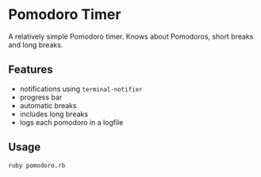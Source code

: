 Pomodoro Timer
==============

A relatively simple Pomodoro timer. Knows about Pomodoros, short breaks and long breaks.

Features
--------

* notifications using `terminal-notifier`
* progress bar
* automatic breaks
* includes long breaks
* logs each pomodoro in a logfile

Usage
-----

```
ruby pomodoro.rb
```
